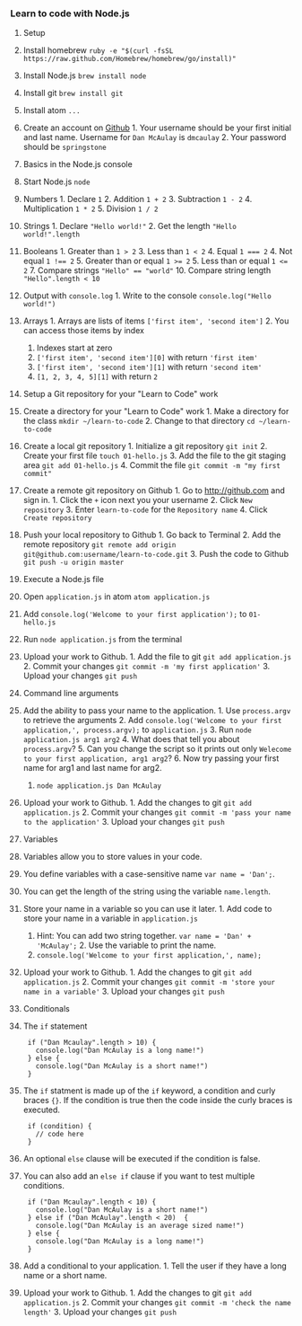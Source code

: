 ### Learn to code with Node.js

1. Setup
  1. Install homebrew `ruby -e "$(curl -fsSL https://raw.github.com/Homebrew/homebrew/go/install)"`
  2. Install Node.js `brew install node`
  3. Install git `brew install git`
  4. Install atom `...`
  5. Create an account on [Github](http://www.github.com)
    1. Your username should be your first initial and last name. Username for `Dan McAulay` is `dmcaulay`
    2. Your password should be `springstone`

2. Basics in the Node.js console
  1. Start Node.js `node`
  2. Numbers
    1. Declare `1`
    2. Addition `1 + 2`
    3. Subtraction `1 - 2`
    4. Multiplication `1 * 2`
    5. Division `1 / 2`
  3. Strings
    1. Declare `"Hello world!"`
    2. Get the length `"Hello world!".length`
  4. Booleans
    1. Greater than `1 > 2`
    3. Less than `1 < 2`
    4. Equal `1 === 2`
    4. Not equal `1 !== 2`
    5. Greater than or equal `1 >= 2`
    5. Less than or equal `1 <= 2`
    7. Compare strings `"Hello" == "world"`
    10. Compare string length `"Hello".length < 10`
  5. Output with `console.log`
    1. Write to the console `console.log("Hello world!")`
  6. Arrays
    1. Arrays are lists of items `['first item', 'second item']`
    2. You can access those items by index
      1. Indexes start at zero 
      2. `['first item', 'second item'][0]` with return `'first item'`
      3. `['first item', 'second item'][1]` with return `'second item'`
      4. `[1, 2, 3, 4, 5][1]` with return `2`

3. Setup a Git repository for your "Learn to Code" work
  1. Create a directory for your "Learn to Code" work
    1. Make a directory for the class `mkdir ~/learn-to-code`
    2. Change to that directory `cd ~/learn-to-code`
  2. Create a local git repository
    1. Initialize a git repository `git init`
    2. Create your first file `touch 01-hello.js`
    3. Add the file to the git staging area `git add 01-hello.js`
    4. Commit the file `git commit -m "my first commit"`
  3. Create a remote git repository on Github
    1. Go to http://github.com and sign in.
    1. Click the `+` icon next you your username
    2. Click `New repository`
    3. Enter `learn-to-code` for the `Repository name`
    4. Click `Create repository`
  4. Push your local repository to Github
    1. Go back to Terminal
    2. Add the remote repository `git remote add origin git@github.com:username/learn-to-code.git`
    3. Push the code to Github `git push -u origin master`

4. Execute a Node.js file
  1. Open `application.js` in atom `atom application.js`
  2. Add `console.log('Welcome to your first application');` to `01-hello.js`
  3. Run `node application.js` from the terminal
  4. Upload your work to Github.
    1. Add the file to git `git add application.js`
    2. Commit your changes `git commit -m 'my first application'`
    3. Upload your changes `git push`

5. Command line arguments
  1. Add the ability to pass your name to the application.
    1. Use `process.argv` to retrieve the arguments
    2. Add `console.log('Welcome to your first application,', process.argv);` to `application.js`
    3. Run `node application.js arg1 arg2`
    4. What does that tell you about `process.argv`?
    5. Can you change the script so it prints out only `Welecome to your first application, arg1 arg2`?
    6. Now try passing your first name for arg1 and last name for arg2.
       1. `node application.js Dan McAulay`
  2. Upload your work to Github.
    1. Add the changes to git `git add application.js`
    2. Commit your changes `git commit -m 'pass your name to the application'`
    3. Upload your changes `git push`

6. Variables
  1. Variables allow you to store values in your code.
  2. You define variables with a case-sensitive name `var name = 'Dan';`.
  3. You can get the length of the string using the variable `name.length`.
  4. Store your name in a variable so you can use it later.
    1. Add code to store your name in a variable in `application.js`
      1. Hint: You can add two string together. `var name = 'Dan' + 'McAulay';`
    2. Use the variable to print the name.
      1. `console.log('Welcome to your first application,', name);` 
  5. Upload your work to Github.
    1. Add the changes to git `git add application.js`
    2. Commit your changes `git commit -m 'store your name in a variable'`
    3. Upload your changes `git push`

7. Conditionals
  1. The `if` statement

          if ("Dan Mcaulay".length > 10) {
            console.log("Dan McAulay is a long name!")
          } else {
            console.log("Dan McAulay is a short name!")
          }

  2. The `if` statment is made up of the `if` keyword, a condition and curly braces `{}`.
     If the condition is true then the code inside the curly braces is executed.

          if (condition) {
            // code here
          }

  3. An optional `else` clause will be executed if the condition is false.
  4. You can also add an `else if` clause if you want to test multiple conditions.

          if ("Dan Mcaulay".length < 10) {
            console.log("Dan McAulay is a short name!")
          } else if ("Dan McAulay".length < 20)  {
            console.log("Dan McAulay is an average sized name!")
          } else {
            console.log("Dan McAulay is a long name!")
          }

  5. Add a conditional to your application.
    1. Tell the user if they have a long name or a short name.
  6. Upload your work to Github.
    1. Add the changes to git `git add application.js`
    2. Commit your changes `git commit -m 'check the name length'`
    3. Upload your changes `git push`
